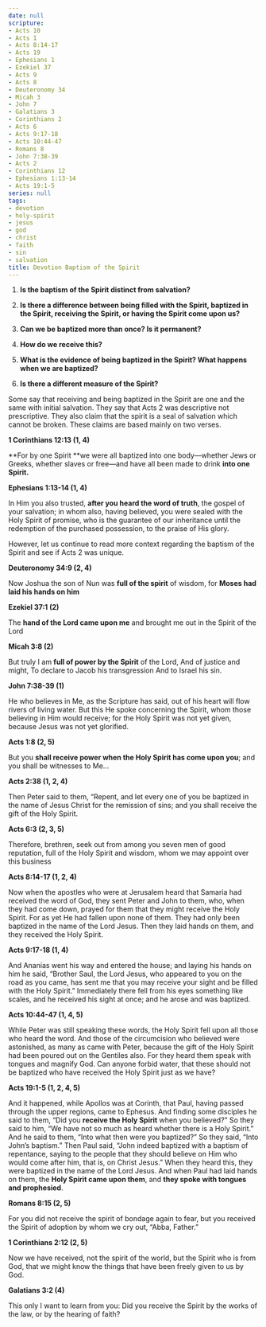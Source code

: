 ```yaml
---
date: null
scripture:
- Acts 10
- Acts 1
- Acts 8:14-17
- Acts 19
- Ephesians 1
- Ezekiel 37
- Acts 9
- Acts 8
- Deuteronomy 34
- Micah 3
- John 7
- Galatians 3
- Corinthians 2
- Acts 6
- Acts 9:17-18
- Acts 10:44-47
- Romans 8
- John 7:38-39
- Acts 2
- Corinthians 12
- Ephesians 1:13-14
- Acts 19:1-5
series: null
tags:
- devotion
- holy-spirit
- jesus
- god
- christ
- faith
- sin
- salvation
title: Devotion Baptism of the Spirit
---
```



1. **Is the baptism of the Spirit distinct from salvation?**

2. **Is there a difference between being filled with the Spirit, baptized in the Spirit, receiving the Spirit, or having the Spirit come upon us?**

3. **Can we be baptized more than once? Is it permanent?**
4. **How do we receive this?**

5. **What is the evidence of being baptized in the Spirit? What happens when we are baptized?**

6. **Is there a different measure of the Spirit?**

Some say that receiving and being baptized in the Spirit are one and the same with initial salvation. They say that Acts 2 was descriptive not prescriptive. They also claim that the spirit is a seal of salvation which cannot be broken. These claims are based mainly on two verses.

**1 Corinthians 12:13 (1, 4)**

**For by one Spirit **we were all baptized into one body—whether Jews or Greeks, whether slaves or free—and have all been made to drink **into one Spirit.**

**Ephesians 1:13-14 (1, 4)**

In Him you also trusted, **after you heard the word of truth**, the gospel of your salvation; in whom also, having believed, you were sealed with the Holy Spirit of promise, who is the guarantee of our inheritance until the redemption of the purchased possession, to the praise of His glory.

However, let us continue to read more context regarding the baptism of the Spirit and see if Acts 2 was unique.

**Deuteronomy 34:9 (2, 4)**

Now Joshua the son of Nun was **full of the spirit** of wisdom, for **Moses had laid his hands on him**

**Ezekiel 37:1 (2)**

The **hand of the Lord came upon me** and brought me out in the Spirit of the Lord

**Micah 3:8 (2)**

But truly I am **full of power by the Spirit** of the Lord, And of justice and might, To declare to Jacob his transgression And to Israel his sin.

**John 7:38-39 (1)**

He who believes in Me, as the Scripture has said, out of his heart will flow rivers of living water. But this He spoke concerning the Spirit, whom those believing in Him would receive; for the Holy Spirit was not yet given, because Jesus was not yet glorified.

**Acts 1:8 (2, 5)**

But you **shall receive power when the Holy Spirit has come upon you**; and you shall be witnesses to Me…

**Acts 2:38 (1, 2, 4)**

Then Peter said to them, “Repent, and let every one of you be baptized in the name of Jesus Christ for the remission of sins; and you shall receive the gift of the Holy Spirit.

**Acts 6:3 (2, 3, 5)**

Therefore, brethren, seek out from among you seven men of good reputation, full of the Holy Spirit and wisdom, whom we may appoint over this business

**Acts 8:14-17 (1, 2, 4)**

Now when the apostles who were at Jerusalem heard that Samaria had received the word of God, they sent Peter and John to them, who, when they had come down, prayed for them that they might receive the Holy Spirit. For as yet He had fallen upon none of them. They had only been baptized in the name of the Lord Jesus. Then they laid hands on them, and they received the Holy Spirit.

**Acts 9:17-18 (1, 4)**

And Ananias went his way and entered the house; and laying his hands on him he said, “Brother Saul, the Lord Jesus, who appeared to you on the road as you came, has sent me that you may receive your sight and be filled with the Holy Spirit.” Immediately there fell from his eyes something like scales, and he received his sight at once; and he arose and was baptized.

**Acts 10:44-47 (1, 4, 5)**

While Peter was still speaking these words, the Holy Spirit fell upon all those who heard the word. And those of the circumcision who believed were astonished, as many as came with Peter, because the gift of the Holy Spirit had been poured out on the Gentiles also. For they heard them speak with tongues and magnify God. Can anyone forbid water, that these should not be baptized who have received the Holy Spirit just as we have?

**Acts 19:1-5 (1, 2, 4, 5)**

And it happened, while Apollos was at Corinth, that Paul, having passed through the upper regions, came to Ephesus. And finding some disciples he said to them, “Did you **receive the Holy Spirit** when you believed?” So they said to him, “We have not so much as heard whether there is a Holy Spirit.” And he said to them, “Into what then were you baptized?” So they said, “Into John’s baptism.” Then Paul said, “John indeed baptized with a baptism of repentance, saying to the people that they should believe on Him who would come after him, that is, on Christ Jesus.” When they heard this, they were baptized in the name of the Lord Jesus. And when Paul had laid hands on them, the **Holy Spirit came upon them**, and **they spoke with tongues and prophesied**.

**Romans 8:15 (2, 5)**

For you did not receive the spirit of bondage again to fear, but you received the Spirit of adoption by whom we cry out, “Abba, Father.”

**1 Corinthians 2:12 (2, 5)**

Now we have received, not the spirit of the world, but the Spirit who is from God, that we might know the things that have been freely given to us by God.

**Galatians 3:2 (4)**

This only I want to learn from you: Did you receive the Spirit by the works of the law, or by the hearing of faith?